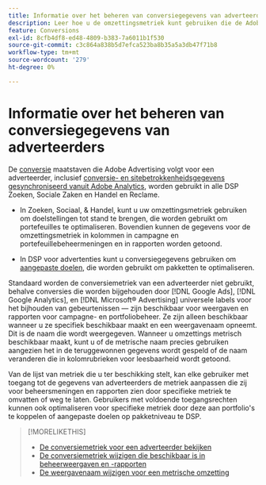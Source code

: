 ```yaml
---
title: Informatie over het beheren van conversiegegevens van adverteerders
description: Leer hoe u de omzettingsmetriek kunt gebruiken die de Adobe Advertising voor een adverteerder volgt.
feature: Conversions
exl-id: 8cfb4df8-ed48-4809-b383-7a6011b1f530
source-git-commit: c3c864a838b5d7efca523ba8b35a5a3db47f71b8
workflow-type: tm+mt
source-wordcount: '279'
ht-degree: 0%

---
```


# Informatie over het beheren van conversiegegevens van adverteerders

De [conversie](/help/search-social-commerce/glossary.md#c-d) maatstaven die Adobe Advertising volgt voor een adverteerder, inclusief [conversie- en sitebetrokkenheidsgegevens gesynchroniseerd vanuit Adobe Analytics](/help/integrations/analytics/analytics-data-in-advertising.md), worden gebruikt in alle DSP Zoeken, Sociale Zaken en Handel en Reclame.

* In Zoeken, Sociaal, &amp; Handel, kunt u uw omzettingsmetriek gebruiken om doelstellingen tot stand te brengen, die worden gebruikt om portefeuilles te optimaliseren. Bovendien kunnen de gegevens voor de omzettingsmetriek in kolommen in campagne en portefeuillebeheermeningen en in rapporten worden getoond.

* In DSP voor advertenties kunt u conversiegegevens gebruiken om [aangepaste doelen](/help/dsp/optimization/custom-goal.md), die worden gebruikt om pakketten te optimaliseren.

Standaard worden de conversiemetriek van een adverteerder niet gebruikt, behalve conversies die worden bijgehouden door [!DNL Google Ads], [!DNL Google Analytics], en [!DNL Microsoft® Advertising] universele labels voor het bijhouden van gebeurtenissen — zijn beschikbaar voor weergaven en rapporten voor campagne- en portfoliobeheer. Ze zijn alleen beschikbaar wanneer u ze specifiek beschikbaar maakt en een weergavenaam opneemt. Dit is de naam die wordt weergegeven. Wanneer u omzettings metrisch beschikbaar maakt, kunt u of de metrische naam precies gebruiken aangezien het in de teruggewonnen gegevens wordt gespeld of de naam veranderen die in kolomrubrieken voor leesbaarheid wordt getoond.

Van de lijst van metriek die u ter beschikking stelt, kan elke gebruiker met toegang tot de gegevens van adverteerders de metriek aanpassen die zij voor beheersmeningen en rapporten zien door specifieke metriek te omvatten of weg te laten. Gebruikers met voldoende toegangsrechten kunnen ook optimaliseren voor specifieke metriek door deze aan portfolio&#39;s te koppelen of aangepaste doelen op pakketniveau te DSP.

>[!MORELIKETHIS]
>
>* [De conversiemetriek voor een adverteerder bekijken](conversion-metric-view-tracked.md)
>* [De conversiemetriek wijzigen die beschikbaar is in beheerweergaven en -rapporten](conversion-metric-edit-available.md)
>* [De weergavenaam wijzigen voor een metrische omzetting](conversion-metric-edit-display-name.md)
